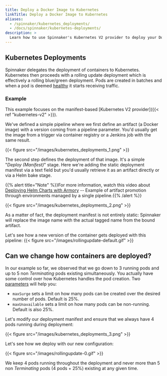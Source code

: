 ```yaml
---
title: Deploy a Docker Image to Kubernetes
linkTitle: Deploy a Docker Image to Kubernetes
aliases:
  - /spinnaker/kubernetes_deployments/
  - /docs/spinnaker/kubernetes-deployments/
description: >
  Learn how to use Spinnaker's Kubernetes V2 provider to deploy your Docker image.
---
```


## Kubernetes Deployments
Spinnaker delegates the deployment of containers to Kubernetes. Kubernetes then proceeds with a rolling update deployment which is effectively a rolling blue/green deployment.
Pods are created in batches and when a pod is deemed [healthy](https://kubernetes.io/docs/tasks/configure-pod-container/configure-liveness-readiness-probes/) it starts receiving traffic.

### Example
This example focuses on the manifest-based [Kubernetes V2 provider]({{< ref "kubernetes-v2" >}}).

We've defined a simple pipeline where we first define an artifact (a Docker image) with a version coming from a pipeline parameter.
You'd usually get the image from a trigger via container registry or a Jenkins job with the same result.

{{< figure src="/images/kubernetes_deployments_1.png" >}}


The second step defines the deployment of that image. It's a simple "*Deploy (Manifest)*" stage. Here we're adding the static deployment manifest via a text field but you'd usually retrieve it as an artifact directly
or via a Helm bake stage.

{{% alert title="Note" %}}For more information, watch this video about [Deploying Helm Charts with Armory](https://youtu.be/u7QF2X4WzE8?t=360) -- Example of artifact promotion through environments managed by a single pipeline.{{% /alert %}}


{{< figure src="/images/kubernetes_deployments_2.png" >}}

As a matter of fact, the deployment manifest is not entirely static: Spinnaker will replace the image name with the actual tagged name from the bound artifact.

Let's see how a new version of the container gets deployed with this pipeline:
{{< figure src="/images/rollingupdate-default.gif" >}}


## Can we change how containers are deployed?
In our example so far, we observed that we go down to 3 running pods and up to 5 non *Terminating* pods existing simultaneously.
You actually have some control over how Kubernetes handles the pod creation.
Two [parameters](https://kubernetes.io/docs/concepts/workloads/controllers/deployment/#rolling-update-deployment) will help you:
- `maxSurge` sets a limit on how many pods can be created over the desired number of pods. Default is 25%.
- `maxUnavailable` sets a limit on how many pods can be non-running. Default is also 25%.

Let's modify our deployment manifest and ensure that we always have 4 pods running during deployment:

{{< figure src="/images/kubernetes_deployments_3.png" >}}

Let's see how we deploy with our new configuration:

{{< figure src="/images/rollingupdate-0.gif" >}}

We keep 4 pods running throughout the deployment and never more than 5 non *Terminating* pods (4 pods + 25%) existing at any given time.
